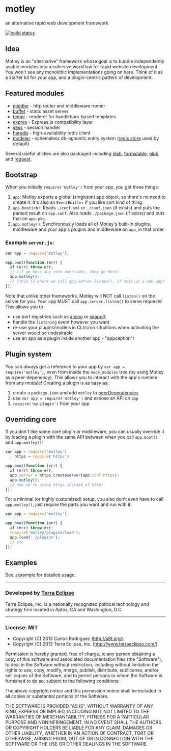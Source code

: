 motley
======

an alternative rapid web development framework

[![build status](https://secure.travis-ci.org/carlos8f/motley.png)](http://travis-ci.org/carlos8f/motley)

## Idea

Motley is an "alternative" framework whose goal is to bundle independently usable
modules into a cohesive workflow for rapid website development. You won't see any
monolithic implementations going on here. Think of it as a starter kit for your
app, and a plugin-centric pattern of development.

## Featured modules

- [middler](https://github.com/carlos8f/node-middler) - http router and middleware runner
- [buffet](https://github.com/carlos8f/node-buffet) - static asset server
- [templ](https://github.com/carlos8f/templ) - renderer for handlebars-based templates
- [expres](https://github.com/cpsubrian/node-expres) - Express.js compatibility layer
- [sess](https://github.com/carlos8f/sess) - session handler
- [haredis](https://github.com/carlos8f/haredis) - high-availability redis client
- [modeler](https://github.com/carlos8f/modeler) - schemaless db-agnostic entity
  system ([redis store](https://github.com/carlos8f/modeler-redis) used by default)

Several useful utilities are also packaged including
[dish](https://github.com/carlos8f/node-dish),
[formidable](https://github.com/felixge/node-formidable),
[glob](https://github.com/isaacs/node-glob) and
[request](https://github.com/mikeal/request).

## Bootstrap

When you initially `require('motley')` from your app, you get three things:

1. `app`: Motley exports a global (singleton) app object, so there's no need to
  create it. It's also an `EventEmitter` if you like sort kind of thing.
2. `app.boot(cb)`: Reads `./conf.yml` or `./conf.json` (if exists) and puts the
   parsed result on `app.conf`. Also reads `./package.json` (if exists) and puts
   that on `app.pkg`.
3. `app.motley()`: Synchronously loads all of Motley's built-in plugins, middleware
   and your app's plugins and middleware on `app`, in that order.

### Example `server.js`:

```js
var app = require('motley');

app.boot(function (err) {
  if (err) throw err;
  // (if we have any core overrides, they go here)
  app.motley();
  // (this is where we call app.server.listen(), if this is a web app)
});
```

Note that unlike other frameworks, Motley will NOT call `listen()` on the server
for you. Your app MUST call `app.server.listen()` to serve requests! This allows
you to

- use port registries such as [amino](https://github.com/amino/amino) or
  [seaport](https://github.com/substack/seaport)
- handle the `listening` event however you want
- re-use your plugins/models in CLI/cron situations when activating the server
  would be undesirable
- use an app as a plugin inside another app - "appception"!

## Plugin system

You can always get a reference to your app by `var app = require('motley')`, even
from inside the `node_modules` tree (by using Motley as a peer-depenency). This
allows you to interact with the app's runtime from any module! Creating a plugin
is as easy as:

1. create a `package.json` and add `motley` to
   [peerDependencies](http://blog.nodejs.org/2013/02/07/peer-dependencies/)
2. use `var app = require('motley')` and expose an API on `app`
3. `require('my-plugin')` from your app

## Overriding core

If you don't like some core plugin or middleware, you can usually override it by
loading a plugin with the same API between when you call `app.boot()` and
`app.motley()`:

```js
var app = require('motley')
  , https = require('https')

app.boot(function (err) {
  if (err) throw err;
  app.server = https.createServer(app.conf.https);
  app.motley();
  // now we're using https instead of http!
});
```

For a minimal (or highly customized) setup, you also don't even have to call
`app.motley()`, just require the parts you want and run with it:

```js
var app = require('motley');

app.boot(function (err) {
  if (err) throw err;
  require('motley/plugins/load');
  app.load('./plugins');
  // etc
});
```

## Examples

See [./example](https://github.com/carlos8f/motley/tree/master/example) for
detailed usage.

- - -

### Developed by [Terra Eclipse](http://www.terraeclipse.com)
Terra Eclipse, Inc. is a nationally recognized political technology and
strategy firm located in Aptos, CA and Washington, D.C.

- - -

### License: MIT

- Copyright (C) 2013 Carlos Rodriguez (http://s8f.org/)
- Copyright (C) 2013 Terra Eclipse, Inc. (http://www.terraeclipse.com/)

Permission is hereby granted, free of charge, to any person obtaining a copy
of this software and associated documentation files (the &quot;Software&quot;), to deal
in the Software without restriction, including without limitation the rights
to use, copy, modify, merge, publish, distribute, sublicense, and/or sell
copies of the Software, and to permit persons to whom the Software is furnished
to do so, subject to the following conditions:

The above copyright notice and this permission notice shall be included in
all copies or substantial portions of the Software.

THE SOFTWARE IS PROVIDED &quot;AS IS&quot;, WITHOUT WARRANTY OF ANY KIND, EXPRESS OR
IMPLIED, INCLUDING BUT NOT LIMITED TO THE WARRANTIES OF MERCHANTABILITY,
FITNESS FOR A PARTICULAR PURPOSE AND NONINFRINGEMENT. IN NO EVENT SHALL THE
AUTHORS OR COPYRIGHT HOLDERS BE LIABLE FOR ANY CLAIM, DAMAGES OR OTHER
LIABILITY, WHETHER IN AN ACTION OF CONTRACT, TORT OR OTHERWISE, ARISING FROM,
OUT OF OR IN CONNECTION WITH THE SOFTWARE OR THE USE OR OTHER DEALINGS IN THE
SOFTWARE.
